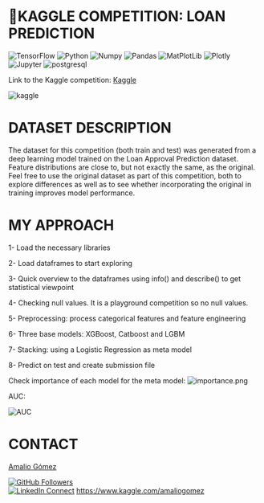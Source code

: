 # 📑KAGGLE COMPETITION: LOAN PREDICTION
![TensorFlow](https://img.shields.io/badge/TensorFlow-%23FF6F00.svg?style=for-the-badge&logo=TensorFlow&logoColor=white)
![Python](https://img.shields.io/badge/Python-100000?style=flat&logo=python&logoColor=FFFFFF&labelColor=5C5C5C&color=3776AB)
![Numpy](https://img.shields.io/badge/NumPy-100000?style=flat&logo=Numpy&logoColor=FFFFFF&labelColor=5C5C5C&color=013243)
![Pandas](https://img.shields.io/badge/Pandas-100000?style=flat&logo=Pandas&logoColor=FFFFFF&labelColor=5C5C5C&color=150458)
![MatPlotLib](https://img.shields.io/badge/MatPlotLib-100000?style=flat&logo=LOT-Polish-Airlines&logoColor=FFFFFF&labelColor=5C5C5C&color=E4637C)
![Plotly](https://img.shields.io/badge/Plotly-100000?style=flat&logo=Plotly&logoColor=FFFFFF&labelColor=5C5C5C&color=3F4F75)
![Jupyter](https://img.shields.io/badge/Jupyter-100000?style=flat&logo=Jupyter&logoColor=FFFFFF&labelColor=5C5C5C&color=F37626)
![postgresql](https://img.shields.io/badge/SQL-100000?style=flat&logo=postgresql&logoColor=FFFFFF&labelColor=5C5C5C&color=CC2927)


Link to the Kaggle competition:  [Kaggle](https://www.kaggle.com/competitions/playground-series-s4e10)


![kaggle](https://upload.wikimedia.org/wikipedia/commons/7/7c/Kaggle_logo.png)

# DATASET DESCRIPTION

The dataset for this competition (both train and test) was generated from a deep learning model trained on the Loan Approval Prediction dataset. Feature distributions are close to, but not exactly the same, as the original. Feel free to use the original dataset as part of this competition, both to explore differences as well as to see whether incorporating the original in training improves model performance.

# MY APPROACH

1- Load the necessary libraries

2- Load dataframes to start exploring

3- Quick overview to the dataframes using info() and describe() to get statistical viewpoint

4- Checking null values. It is a playground competition so no null values.

5- Preprocessing: process categorical features and feature engineering

6- Three base models: XGBoost, Catboost and LGBM

7- Stacking: using a Logistic Regression as meta model

8- Predict on test and create submission file

Check importance of each model for the meta model:
![importance.png](https://i.postimg.cc/7ZMbp8Mg/importance.png)

AUC:

![AUC](https://i.postimg.cc/bYkSfBPN/auc.png)

# CONTACT
[Amalio Gómez](https://amaliogomezlopez.com/)

[![GitHub Followers](https://img.shields.io/github/followers/amaliogomezlopez?style=social)](https://github.com/amaliogomezlopez)  
[![LinkedIn Connect](https://img.shields.io/badge/LinkedIn-Connect-blue?style=social&logo=linkedin)](https://www.linkedin.com/in/amaliogomezlopez/)
https://www.kaggle.com/amaliogomez
